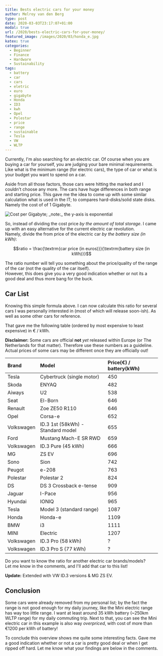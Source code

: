```yaml
---
title: Bests electric cars for your money
author: Melroy van den Berg
type: post
date: 2020-03-03T23:17:07+01:00
modal: true
url: /2020/bests-electric-cars-for-your-money/
featured_image: /images/2020/03/honda_e.jpg
katex: true
categories:
  - Beginner
  - Finance
  - Hardware
  - Sustainability
tags:
  - battery
  - car
  - cars
  - eletric
  - euro
  - gigabyte
  - Honda
  - ID3
  - kwh
  - Opel
  - Polestar
  - price
  - range
  - sustainable
  - Tesla
  - VW
  - WLTP
---
```


Currently, I'm also searching for an electric car. Of course when you are buying a car for yourself, you are judging your bare minimal requirements. Like what is the minimum range (for electric cars), the type of car or what is your budget you want to spend on a car.

Aside from all those factors, those cars were hitting the marked and I couldn't choose any more. The cars have huge differences in both range and starting price. This gave me the idea to come up with some similar calculation what is used in the IT; to compares hard-disks/solid state disks. Namely the cost of of 1 Gigabyte.

![](/images/2020/03/hd-cost-graph.png "Cost per Gigabyte; _note:_ the y-axis is exponential")

So, instead of dividing the cost price _by the amount of total storage_. I came up with an easy alternative for the current electric car revolution.  
Namely, divide the from price of the electric car _by the battery size (in kWh)_:

$$ratio = \frac{\textrm{car price (in euros)}}{\textrm{battery size (in kWh)}}$$

The ratio number will tell you something about the price/quality of the range of the car (not the quality of the car itself).  
However, this does give you a very good indication whether or not its a good deal and thus more bang for the buck.

## Car List

Knowing this simple formula above. I can now calculate this ratio for several cars I was personally interested in (most of which will release soon-ish). As well as some other cars for reference.

That gave me the following table (ordered by most expensive to least expensive) in € / kWh.

**Disclaimer:** Some cars are official **not** _yet_ released within Europe (or The Netherlands for that matter). Therefore use these numbers as a guideline. Actual prices of some cars may be different once they are officially out!

| Brand      | Model                             | Price(€) / battery(kWh) |
| :--------- | :-------------------------------- | :---------------------- |
| Tesla      | Cybertruck (single motor)         | 450                     |
| Skoda      | ENYAQ                             | 482                     |
| Aiways     | U2                                | 538                     |
| Seat       | El-Born                           | 646                     |
| Renault    | Zoe ZE50 R110                     | 646                     |
| Opel       | Corsa-e                           | 652                     |
| Volkswagen | ID.3 1st (58kWh) - Standard model | 655                     |
| Ford       | Mustang Mach-E SR RWD             | 659                     |
| Volkswagen | ID.3 Pure (45 kWh)                | 666                     |
| MG         | ZS EV                             | 696                     |
| Sono       | Sion                              | 742                     |
| Peugot     | e-208                             | 763                     |
| Polestar   | Polestar 2                        | 824                     |
| DS         | DS 3 Crossback e-tense            | 909                     |
| Jaguar     | I-Pace                            | 956                     |
| Hyundai    | IONIQ                             | 965                     |
| Tesla      | Model 3 (standard range)          | 1087                    |
| Honda      | Honda-e                           | 1109                    |
| BMW        | i3                                | 1111                    |
| MINI       | Electric                          | 1207                    |
| Volkswagen | ID.3 Pro (58 kWh)                 | ?                       |
| Volkswagen | ID.3 Pro S (77 kWh)               | ?                       |

Do you want to know the ratio for another electric car brands/models?  
Let me know in the comments, and I'll add that car to this list!

**Update:** Extended with VW ID.3 versions & MG ZS EV.

## Conclusion

Some cars were already removed from my personal list; by the fact the range is not good enough for my daily journey, like the Mini electric range has way too little range. I want at least around 35 kWh battery (~250km WLTP range) for my daily commuting trip. Next to that, you can see the Mini electric car in this example is also way _overpriced_, with cost of more than €1200 per kWh of battery!

To conclude this overview shows me quite some interesting facts. Gave me a good indication whether or not a car is pretty good deal or when I get ripped off hard. Let me know what your findings are below in the comments.
